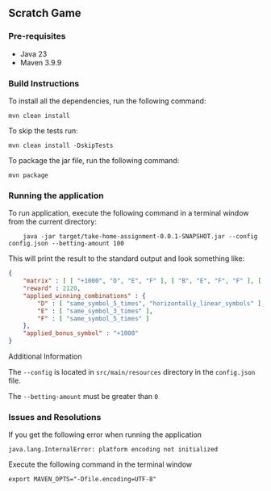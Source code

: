 ## Scratch Game

### Pre-requisites

* Java 23
* Maven 3.9.9

### Build Instructions

To install all the dependencies, run the following command:

`mvn clean install`

To skip the tests run:

`mvn clean install -DskipTests`

To package the jar file, run the following command:

`mvn package`

### Running the application

To run application, execute the following command in a terminal window from the current directory:

```
    java -jar target/take-home-assignment-0.0.1-SNAPSHOT.jar --config config.json --betting-amount 100
```

This will print the result to the standard output and look something like:

```json
{
    "matrix" : [ [ "+1000", "D", "E", "F" ], [ "B", "E", "F", "F" ], [ "D", "D", "D", "E" ], [ "F", "F", "D", "C" ] ],
    "reward" : 2120,
    "applied_winning_combinations" : {
        "D" : [ "same_symbol_5_times", "horizontally_linear_symbols" ],
        "E" : [ "same_symbol_3_times" ],
        "F" : [ "same_symbol_5_times" ]
    },
    "applied_bonus_symbol" : "+1000"
}
```

Additional Information 

The `--config` is located in `src/main/resources` directory in the `config.json` file.

The `--betting-amount` must be greater than `0`

### Issues and Resolutions

If you get the following error when running the application
```
java.lang.InternalError: platform encoding not initialized
```

Execute the following command in the terminal window

```
export MAVEN_OPTS="-Dfile.encoding=UTF-8"
```
